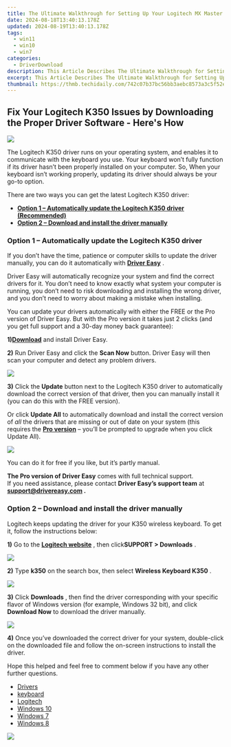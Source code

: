 ```yaml
---
title: The Ultimate Walkthrough for Setting Up Your Logitech MX Master Mouse Software
date: 2024-08-18T13:40:13.178Z
updated: 2024-08-19T13:40:13.178Z
tags:
  - win11
  - win10
  - win7
categories:
  - DriverDownload
description: This Article Describes The Ultimate Walkthrough for Setting Up Your Logitech MX Master Mouse Software
excerpt: This Article Describes The Ultimate Walkthrough for Setting Up Your Logitech MX Master Mouse Software
thumbnail: https://thmb.techidaily.com/742c07b37bc56bb3aebc8573a3c5f52e5aeacf6ca1da2ad6fefe640eb56756a6.jpg
---
```


## Fix Your Logitech K350 Issues by Downloading the Proper Driver Software - Here's How

![](https://images.drivereasy.com/wp-content/uploads/2019/12/2019-12-06_11-27-37.jpg)

 The Logitech K350 driver runs on your operating system, and enables it to communicate with the keyboard you use. Your keyboard won’t fully function if its driver hasn’t been properly installed on your computer. So, When your keyboard isn’t working properly, updating its driver should always be your go-to option.

There are two ways you can get the latest Logitech K350 driver:

* **[Option 1 – Automatically update the Logitech K350 driver (Recommended)](https://www.drivereasy.com/knowledge/download-logitech-k350-driver/#a)**
* **[Option 2 – Download and install the driver manually](https://tools.techidaily.com/drivereasy/download/)**

### Option 1 – Automatically update the Logitech K350 driver

 If you don’t have the time, patience or computer skills to update the driver manually, you can do it automatically with **[Driver Easy](https://tools.techidaily.com/drivereasy/download/)**  .

 Driver Easy will automatically recognize your system and find the correct drivers for it. You don’t need to know exactly what system your computer is running, you don’t need to risk downloading and installing the wrong driver, and you don’t need to worry about making a mistake when installing.

 You can update your drivers automatically with either the FREE or the Pro version of Driver Easy. But with the Pro version it takes just 2 clicks (and you get full support and a 30-day money back guarantee):

 **1)[Download](https://tools.techidaily.com/drivereasy/download/)**  and install Driver Easy.

**2)** Run Driver Easy and click the **Scan Now** button. Driver Easy will then scan your computer and detect any problem drivers.

![](https://images.drivereasy.com/wp-content/uploads/2019/12/2019-12-06_11-10-14-1.jpg)

**3)**  Click the **Update**  button next to the Logitech K350 driver to automatically download the correct version of that driver, then you can manually install it (you can do this with the FREE version).

 Or click **Update All** to automatically download and install the correct version of _all_  the drivers that are missing or out of date on your system (this requires the **[Pro version](https://tools.techidaily.com/drivereasy/download/)**  – you’ll be prompted to upgrade when you click Update All).

![](https://images.drivereasy.com/wp-content/uploads/2019/12/2019-12-06_11-40-17.jpg)

 You can do it for free if you like, but it’s partly manual.

**The Pro version of Driver Easy** comes with full technical support.  
 If you need assistance, please contact **Driver Easy’s support team** at **[support@drivereasy.com](https://tools.techidaily.com/drivereasy/download/) .**

### Option 2 – Download and install the driver manually

 Logitech keeps updating the driver for your K350 wireless keyboard. To get it, follow the instructions below:

**1)** Go to the **[Logitech website](https://tools.techidaily.com/drivereasy/download/)**  , then click**SUPPORT > Downloads** .

![](https://images.drivereasy.com/wp-content/uploads/2020/01/2020-01-18_12-14-26-3.jpg)

**2)**  Type **k350**  on the search box, then select **Wireless Keyboard K350** .

![](https://images.drivereasy.com/wp-content/uploads/2019/12/2019-12-06_11-33-28-1024x478.jpg)

**3)**  Click **Downloads** , then find the driver corresponding with your specific flavor of Windows version (for example, Windows 32 bit), and click **Download Now**  to download the driver manually.

![](https://images.drivereasy.com/wp-content/uploads/2019/12/2019-12-06_11-34-58.jpg)

**4)**  Once you’ve downloaded the correct driver for your system, double-click on the downloaded file and follow the on-screen instructions to install the driver.

 Hope this helped and feel free to comment below if you have any other further questions.

* [Drivers](https://tools.techidaily.com/drivereasy/download/)
* [keyboard](https://tools.techidaily.com/drivereasy/download/)
* [Logitech](https://tools.techidaily.com/drivereasy/download/)
* [Windows 10](https://tools.techidaily.com/drivereasy/download/)
* [Windows 7](https://tools.techidaily.com/drivereasy/download/)
* [Windows 8](https://tools.techidaily.com/drivereasy/download/)

<ins class="adsbygoogle"
     style="display:block"
     data-ad-format="autorelaxed"
     data-ad-client="ca-pub-7571918770474297"
     data-ad-slot="1223367746"></ins>



<ins class="adsbygoogle"
     style="display:block"
     data-ad-client="ca-pub-7571918770474297"
     data-ad-slot="8358498916"
     data-ad-format="auto"
     data-full-width-responsive="true"></ins>



<!-- affiliate ads begin -->
<a href="https://secure.2checkout.com/order/checkout.php?PRODS=4940317&QTY=1&AFFILIATE=108875&CART=1"><img src="https://secure.avangate.com/images/merchant/333ac5d90817d69113471fbb6e531bee/sps-partnership-728x90eng.png" border="0"></a>
<!-- affiliate ads end -->